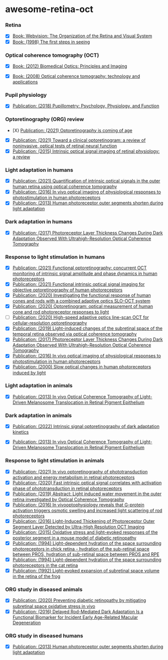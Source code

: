 # awesome-retina-oct

### Retina
- [X] [Book: Webvision: The Organization of the Retina and Visual System](https://www.ncbi.nlm.nih.gov/books/NBK11530/pdf/Bookshelf_NBK11530.pdf)
- [X] [Book: (1998) The first steps in seeing](https://www.amazon.com/First-Steps-Seeing-R-Rodieck/dp/0878937579)

### Optical coherence tomography (OCT)
- [X] [Book: (2012) Biomedical Optics: Principles and Imaging](https://www.amazon.com/Biomedical-Optics-Principles-Lihong-Wang/dp/0470177004)
- [X] [Book: (2008) Optical coherence tomography: technology and applications](https://link.springer.com/book/10.1007/978-3-540-77550-8)


### Pupil physiology
- [X] [Publication: (2018) Pupillometry: Psychology, Physiology, and Function](https://www.journalofcognition.org/articles/10.5334/joc.18/)

### Optoretinography (ORG) review
- [X} [Publication: (2021) Optoretinography is coming of age](https://www.pnas.org/doi/10.1073/pnas.2119737118)
- [X] [Publication: (2021) Toward a clinical optoretinogram: a review of noninvasive, optical tests of retinal neural function](https://pubmed.ncbi.nlm.nih.gov/34532407/)
- [X] [Publication: (2015) Intrinsic optical signal imaging of retinal physiology: a review](https://pubmed.ncbi.nlm.nih.gov/26405819/)

### Light adaptation in humans
- [X] [Publication: (2021) Quantification of intrinsic optical signals in the outer human retina using optical coherence tomography](https://nyaspubs.onlinelibrary.wiley.com/doi/epdf/10.1111/nyas.14721)
- [X] [Publication: (2016) In vivo optical imaging of physiological responses to photostimulation in human photoreceptors](https://www.pnas.org/doi/10.1073/pnas.1606428113)
- [X] [Publication: (2013) Human photoreceptor outer segments shorten during light adaptation](https://pubmed.ncbi.nlm.nih.gov/23633665/)

### Dark adaptation in humans
- [X] [Publication: (2017) Photoreceptor Layer Thickness Changes During Dark Adaptation Observed With Ultrahigh-Resolution Optical Coherence Tomography](https://iovs.arvojournals.org/article.aspx?articleid=2654080)

### Response to light stimulation in humans
- [X] [Publication: (2021) Functional optoretinography: concurrent OCT monitoring of intrinsic signal amplitude and phase dynamics in human photoreceptors](https://opg.optica.org/boe/fulltext.cfm?uri=boe-12-5-2661&id=450016)
- [X] [Publication: (2021) Functional intrinsic optical signal imaging for objective optoretinography of human photoreceptors](https://journals.sagepub.com/doi/10.1177/1535370220978898)
- [X] [Publication: (2020) Investigating the functional response of human cones and rods with a
combined adaptive optics SLO-OCT system](https://www.spiedigitallibrary.org/conference-proceedings-of-spie/11218/1121813/Investigating-the-functional-response-of-human-cones-and-rods-with/10.1117/12.2544462.full?SSO=1)
- [X] [Publication: (2020) Optoretinogram: optical measurement of human cone and rod photoreceptor responses to light](https://opg.optica.org/ol/fulltext.cfm?uri=ol-45-17-4658&id=434516)
- [ ] [Publication: (2020) High-speed adaptive optics line-scan OCT for cellular-resolution optoretinography](https://opg.optica.org/boe/fulltext.cfm?uri=boe-11-9-5274&id=437592) 
- [X] [Publication: (2019) Light-induced changes of the subretinal space of the temporal retina observed via optical coherence tomography](https://www.nature.com/articles/s41598-019-50057-8)
- [X] [Publication: (2017) Photoreceptor Layer Thickness Changes During Dark Adaptation Observed With Ultrahigh-Resolution Optical Coherence Tomography](https://pubmed.ncbi.nlm.nih.gov/28898357/)
- [X] [Publication: (2016) In vivo optical imaging of physiological responses to photostimulation in human photoreceptors](https://www.pnas.org/doi/10.1073/pnas.1606428113)
- [X] [Publication: (2000) Slow optical changes in human photoreceptors induced by light](https://pubmed.ncbi.nlm.nih.gov/10634632/)

### Light adaptation in animals
- [X] [Publication: (2013) In vivo Optical Coherence Tomography of Light-Driven Melanosome Translocation in Retinal Pigment Epithelium](https://www.nature.com/articles/srep02644) 

### Dark adaptation in animals
- [X] [Publication: (2022) Intrinsic signal optoretinography of dark adaptation kinetics](https://pubmed.ncbi.nlm.nih.gov/35169239/)
- [X] [Publication: (2013) In vivo Optical Coherence Tomography of Light-Driven Melanosome Translocation in Retinal Pigment Epithelium](https://www.nature.com/articles/srep02644) 


### Response to light stimulation in animals
- [X] [Publication: (2021) In vivo optoretinography of phototransduction activation and energy metabolism in retinal photoreceptors](https://onlinelibrary.wiley.com/doi/full/10.1002/jbio.202000462)
- [X] [Publication: (2020) Fast intrinsic optical signal correlates with activation phase of phototransduction in retinal photoreceptors](https://journals.sagepub.com/doi/10.1177/1535370220935406)
- [X] [Publication: (2019) Abstract: Light induced water movement in the outer retina investigated by Optical Coherence Tomography](https://iovs.arvojournals.org/article.aspx?articleid=2746842)
- [X] [Publication: (2016) In vivooptophysiology reveals that G-protein activation triggers osmotic swelling and increased light scattering of rod photoreceptors](https://europepmc.org/backend/ptpmcrender.fcgi?accid=PMC5389324&blobtype=pdf)
- [X] [Publication: (2016) Light-Induced Thickening of Photoreceptor Outer Segment Layer Detected by Ultra-High Resolution OCT Imaging](https://www.ncbi.nlm.nih.gov/pmc/articles/PMC4968769/)
- [X] [Publication: (2015) Oxidative stress and light-evoked responses of the posterior segment in a mouse model of diabetic retinopathy](https://pubmed.ncbi.nlm.nih.gov/25574049/)
- [X] [Publication: (1994) Light-dependent hydration of the space surrounding photoreceptors in chick retina -  hydration of the sub-retinal space between PROS, hydration of sub-retinal space between PROS and RPE](https://pubmed.ncbi.nlm.nih.gov/8188464/)
- [X] [Publication: (1994) Light-dependent hydration of the space surrounding photoreceptors in the cat retina](https://pubmed.ncbi.nlm.nih.gov/7918224/)
- [X] [Publication: (1992) Light-evoked expansion of subretinal space volume in the retina of the frog](https://pubmed.ncbi.nlm.nih.gov/1331360/)

### ORG study in diseased animals
- [X] [Publication: (2020) Preventing diabetic retinopathy by mitigating subretinal space oxidative stress in vivo](https://www.ncbi.nlm.nih.gov/pmc/articles/PMC7310384/)
- [X] [Publication: (2016) Delayed Rod-Mediated Dark Adaptation Is a Functional Biomarker for Incident Early Age-Related Macular Degeneration](https://www.ncbi.nlm.nih.gov/pmc/articles/PMC4724453/)

### ORG study in diseased humans
- [X] [Publication: (2013) Human photoreceptor outer segments shorten during light adaptation](https://pubmed.ncbi.nlm.nih.gov/23633665/)
